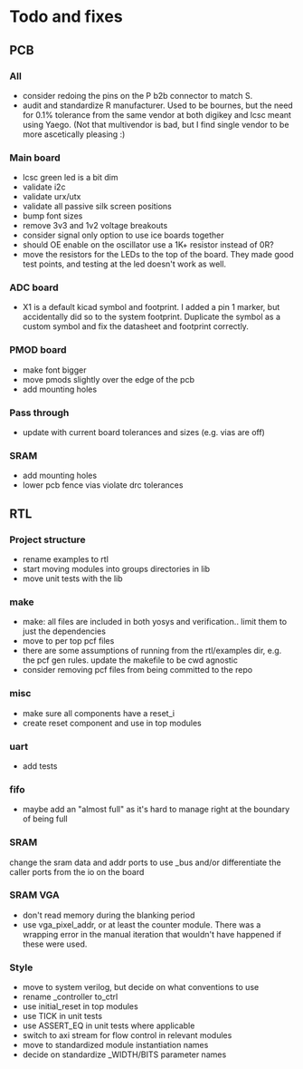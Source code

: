 # Todo and fixes

## PCB

### All

- consider redoing the pins on the P b2b connector to match S.
- audit and standardize R manufacturer. Used to be bournes,
  but the need for 0.1% tolerance from the same vendor at both
  digikey and lcsc meant using Yaego. (Not that multivendor is
  bad, but I find single vendor to be more ascetically pleasing :)

### Main board

- lcsc green led is a bit dim
- validate i2c
- validate urx/utx
- validate all passive silk screen positions
- bump font sizes
- remove 3v3 and 1v2 voltage breakouts
- consider signal only option to use ice boards together
- should OE enable on the oscillator use a 1K+ resistor instead of 0R?
- move the resistors for the LEDs to the top of the board. They made good
  test points, and testing at the led doesn't work as well.

### ADC board

- X1 is a default kicad symbol and footprint. I added a pin 1 marker, but
  accidentally did so to the system footprint. Duplicate the symbol as a custom
  symbol and fix the datasheet and footprint correctly.

### PMOD board

- make font bigger
- move pmods slightly over the edge of the pcb
- add mounting holes

### Pass through

- update with current board tolerances and sizes (e.g. vias are off)

### SRAM

- add mounting holes
- lower pcb fence vias violate drc tolerances

## RTL

### Project structure

- rename examples to rtl
- start moving modules into groups directories in lib
- move unit tests with the lib

### make

- make: all files are included in both yosys and verification.. limit them to just
  the dependencies
- move to per top pcf files
- there are some assumptions of running from the rtl/examples dir, e.g.
  the pcf gen rules. update the makefile to be cwd agnostic
- consider removing pcf files from being committed to the repo

### misc

- make sure all components have a reset_i
- create reset component and use in top modules

### uart

- add tests

### fifo

- maybe add an "almost full" as it's hard to manage right
  at the boundary of being full

### SRAM

change the sram data and addr ports to use _bus and/or differentiate the caller ports from the
io on the board

### SRAM VGA

- don't read memory during the blanking period
- use vga_pixel_addr, or at least the counter module. There was a wrapping
  error in the manual iteration that wouldn't have happened if these were used.

### Style

- move to system verilog, but decide on what conventions to use
- rename _controller to_ctrl
- use initial_reset in top modules
- use TICK in unit tests
- use ASSERT_EQ in unit tests where applicable
- switch to axi stream for flow control in relevant modules
- move to standardized module instantiation names
- decide on standardize _WIDTH/BITS parameter names
